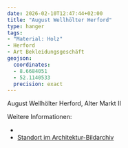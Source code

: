 ```yaml
---
date: 2026-02-10T12:47:44+02:00
title: "August Wellhölter Herford"
type: hanger
tags:
- "Material: Holz"
- Herford
- Art Bekleidungsgeschäft
geojson:
  coordinates:
  - 8.6684051
  - 52.1140533
  precision: exact
---
```

August Wellhölter Herford, Alter Markt II

<div class="notes">
Weitere Informationen:
<ul>
<li><a href=""></a></li>
<li><a href="https://www.architektur-bildarchiv.de/image/Gesch%C3%A4ftsh%C3%A4user-Alter-Markt-2-6-Herford-51207.html
">Standort im Architektur-Bildarchiv</a></li>
</ul>
</div>
